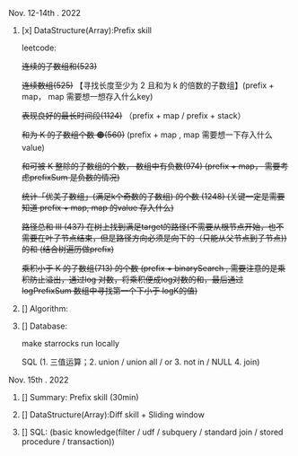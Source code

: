 Nov. 12-14th . 2022
1. [x] DataStructure(Array):Prefix skill

   leetcode:
 
    ~~连续的子数组和(523)~~
   
    ~~连续数组(525)~~ 【寻找长度至少为 2 且和为 k 的倍数的子数组】(prefix + map， map 需要想一想存入什么key)

    ~~表现良好的最长时间段(1124)~~ （prefix + map / prefix + stack）

    ~~和为 K 的子数组个数 🟠(560)~~ (prefix + map , map 需要想一下存入什么value)

    ~~和可被 K 整除的子数组的个数， 数组中有负数(974) (prefix + map， 需要考虑prefixSum 是负数的情况)~~

     ~~统计「优美子数组」(满足k个奇数的子数组) 的个数 (1248) (关键一定是需要知道 prefix + map, map 的value 存入什么)~~
 
    ~~路径总和 III (437) 在树上找到满足target的路径(不需要从根节点开始，也不需要在叶子节点结束，但是路径方向必须是向下的（只能从父节点到子节点))的和 (结合树遍历做prefix)~~

     ~~乘积小于 K 的子数组(713) 的个数 (prefix + binarySearch , 需要注意的是乘积防止溢出，通过log 对数，将乘积便成log对数的和，最后通过logPrefixSum 数组中寻找第一个下小于 logK的值)~~

2. [] Algorithm:
3. [] Database:
   
      make starrocks run locally

      SQL (1. 三值运算；2. union / union all / or 3. not in / NULL 4. join)

Nov. 15th . 2022
1. [] Summary: Prefix skill (30min)
2. [] DataStructure(Array):Diff skill + Sliding window

3. [] SQL: (basic knowledge(filter / udf / subquery / standard join / stored procedure / transaction))
